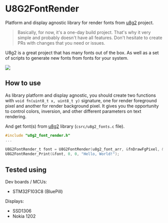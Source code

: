 # U8G2FontRender

Platform and display agnostic library for render fonts from [u8g2](https://github.com/olikraus/u8g2/) project.

> Basically, for now, it's a one-day build project. That's why it very simple and probably doesn't have all features. Don't hesitate to create PRs with changes that you need or issues.

U8g2 is a great project that has many fonts out of the box. As well as a set of scripts to generate new fonts from fonts for your system.

![](/Users/quard/Projects/own/u8g2_font_render/example.jpg)

## How to use

As library platform and display agnostic, you should create two functions with `void fn(uint8_t x, uint8_t y)` signature, one for render foreground pixel and another for render background pixel. It gives you the opportunity to control colors, inversion, and other different parameters on text rendering.

And get font(s) from [u8g2](https://github.com/olikraus/u8g2/) library (`csrc/u8g2_fonts.c` file).

```c
#include "u8g2_font_render.h"
...
  
U8G2FontRender_t font = U8G2FontRender(u8g2_font_arr, &fnDrawFgPixel, &fnDrawBgPixel);
U8G2FontRender_Print(&font, 0, 0, "Hello, World!");
```

## Tested using

Dev boards / MCUs:

* STM32F103C8 (BluePill)

Displays:

* SSD1306
* Nokia 1202